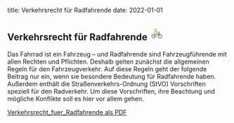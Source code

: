 title: Verkehrsrecht für Radfahrende
date: 2022-01-01

## Verkehrsrecht für Radfahrende ![Fahrradhelm](images/adfc_cycle_10_pin.png)

Das Fahrrad ist ein Fahrzeug – und Radfahrende sind Fahrzeugführende mit allen Rechten und Pflichten. Deshalb gelten zunächst die allgemeinen Regeln für den Fahrzeugverkehr. Auf diese Regeln geht der folgende Beitrag nur ein, wenn sie besondere Bedeutung für Radfahrende haben. Außerdem enthält die Straßenverkehrs-Ordnung (StVO) Vorschriften speziell für den Radverkehr. Um diese Vorschriften, ihre Beachtung und mögliche Konflikte soll es hier vor allem gehen.

[Verkehrsrecht_fuer_Radfahrende als PDF](pdf/Verkehrsrecht_fuer_Radfahrende_6.20-1.pdf)
